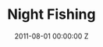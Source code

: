 ---
title: Night Fishing
date: 2011-08-01 00:00:00 Z
tags:
- home
position: 1
client: Honda
agency:  Wieden & Kennedy London
image: "/uploads/honda-night-fishing.jpg"
video: 283454031
production-company: Outsider
dop: Richard Mott
producer: Benji Howell
awards:
layout: project
---